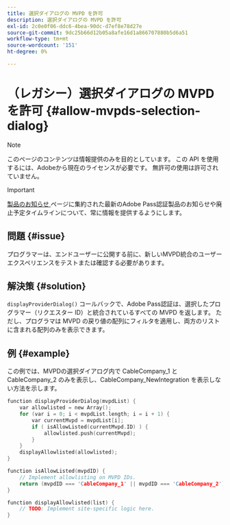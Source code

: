 ```yaml
---
title: 選択ダイアログの MVPD を許可
description: 選択ダイアログの MVPD を許可
exl-id: 2c0e0f06-ddc6-4bea-90dc-d7ef8e78d27e
source-git-commit: 9dc25b66d12b05a8afe16d1a866707880b5d6a51
workflow-type: tm+mt
source-wordcount: '151'
ht-degree: 0%

---
```


# （レガシー）選択ダイアログの MVPD を許可 {#allow-mvpds-selection-dialog}

>[!NOTE]
>
>このページのコンテンツは情報提供のみを目的としています。 この API を使用するには、Adobeから現在のライセンスが必要です。 無許可の使用は許可されていません。

>[!IMPORTANT]
>
> [ 製品のお知らせ ](/help/authentication/product-announcements.md) ページに集約された最新のAdobe Pass認証製品のお知らせや廃止予定タイムラインについて、常に情報を提供するようにします。

## 問題 {#issue}

プログラマーは、エンドユーザーに公開する前に、新しいMVPD統合のユーザーエクスペリエンスをテストまたは確認する必要があります。

## 解決策 {#solution}

`displayProviderDialog()` コールバックで、Adobe Pass認証は、選択したプログラマー（リクエスター ID）と統合されているすべての MVPD を返します。 ただし、プログラマは MVPD の戻り値の配列にフィルタを適用し、両方のリストに含まれる配列のみを表示できます。

## 例 {#example}

この例では、MVPDの選択ダイアログ内で CableCompany_1 と CableCompany_2 のみを表示し、CableCompany_NewIntegration を表示しない方法を示します。

```C
function displayProviderDialog(mvpdList) {
    var allowlisted = new Array();
    for (var i = 0; i < mvpdList.length; i = i + 1) {
        var currentMvpd = mvpdList[i];
        if ( isAllowListed(currentMvpd.ID) ) {
            allowlisted.push(currentMvpd);
        }
    }
    displayAllowlisted(allowlisted);
}

function isAllowListed(mvpdID) {
    // Implement allowlisting on MVPD IDs.
    return (mvpdID === 'CableCompany_1' || mvpdID === 'CableCompany_2');
}

function displayAllowlisted(list) {
    // TODO: Implement site-specific logic here.
}
```
